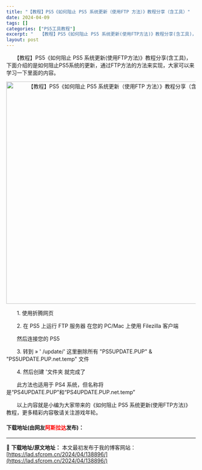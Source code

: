 ```yaml
---
title: "【教程】PS5《如何阻止 PS5 系统更新（使用FTP 方法）》教程分享（含工具）"
date: 2024-04-09
tags: []
categories: ["PS5工具教程"]
excerpt: "　　【教程】PS5《如何阻止 PS5 系统更新(使用FTP方法)》教程分享(含工具)，下面介绍的是如何阻止PS5系统的更新，通过FTP方法的方法来实现，大家可以来学习一下里面的内容。 　　1. 使用折腾网页 　　2. 在 PS5 上运行 FTP 服务器 在您的 PC/Mac 上使用 Filezill&hellip;"
layout: post
---
```


 <p>　　【教程】PS5《如何阻止 PS5 系统更新(使用FTP方法)》教程分享(含工具)，下面介绍的是如何阻止PS5系统的更新，通过FTP方法的方法来实现，大家可以来学习一下里面的内容。</p> <p align="center"><img align="" border="0" src="https://lad.sfcrom.cn/wp-content/uploads/2024/04/20240409_6614e65400ba2.webp" width="590" alt="【教程】PS5《如何阻止 PS5 系统更新（使用FTP 方法）》教程分享（含工具）" /></p> <p>　　1. 使用折腾网页</p> <p>　　2. 在 PS5 上运行 FTP 服务器 在您的 PC/Mac 上使用 Filezilla 客户端</p> <p>　　然后连接您的 PS5</p> <p>　　3. 转到 &raquo; &#39; /update/&#39; 这里删除所有 &quot;PS5UPDATE.PUP&quot; &amp; &quot;PS5UPDATE.PUP.net.temp&quot; 文件</p> <p>　　4. 然后创建 &#39;文件夹 就完成了</p> <p>　　此方法也适用于 PS4 系统，但名称将是&ldquo;PS4UPDATE.PUP&rdquo;和&ldquo;PS4UPDATE.PUP.net.temp&rdquo;</p> <p>　　以上内容就是小编为大家带来的《如何阻止 PS5 系统更新(使用FTP方法)》教程，更多精彩内容敬请关注游戏年轮。</p> <p><h4>下载地址(由网友<font color="red">阿斯拉达</font>发布)：</h4></p> 

---
📖 **下载地址/原文地址：** 本文最初发布于我的博客网站：[https://lad.sfcrom.cn/2024/04/138896/](https://lad.sfcrom.cn/2024/04/138896/)
